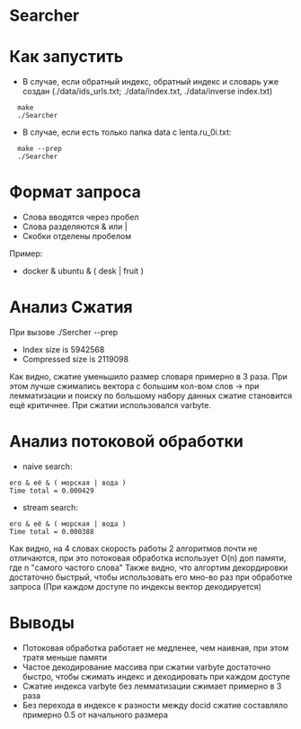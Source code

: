 # Searcher

# Как запустить
- В случае, если обратный индекс, обратный индекс и словарь уже создан (./data/ids_urls.txt; ./data/index.txt, ./data/inverse index.txt)
```
  make
  ./Searcher
```
- В случае, если есть только папка data с lenta.ru_0i.txt:
```
  make --prep
  ./Searcher
```
# Формат запроса
- Слова вводятся через пробел
- Слова разделяются & или |
- Скобки отделены пробелом

Пример:
- docker & ubuntu & ( desk | fruit )


# Анализ Сжатия
При вызове ./Sercher --prep
- Index size is 5942568
- Compressed size is 2119098

Как видно, сжатие уменьшило размер словаря примерно в 3 раза. При этом лучше сжимались вектора с большим кол-вом слов -> при лемматизации
и поиску по большому набору данных сжатие становится ещё критичнее. При сжатии использовался varbyte.

# Анализ потоковой обработки
- naive search: 
```
его & её & ( морская | вода )
Time total = 0.000429
```
- stream search:
```
его & её & ( морская | вода )
Time total = 0.000388
```

Как видно, на 4 словах скорость работы 2 алгоритмов почти не отличаются, при это потоковая обработка использует O(n) доп памяти, где n "самого частого слова"
Также видно, что алгортим декордировки достаточно быстрый, чтобы использовать его мно-во раз при обработке запроса (При каждом доступе по индексы вектор
декодируется)

# Выводы
  - Потоковая обработка работает не медленее, чем наивная, при этом тратя меньше памяти
  - Частое декодирование массива при сжатии varbyte достаточно быстро, чтобы сжимать индекс и декодировать при каждом доступе
  - Сжатие индекса varbyte без лемматизации сжимает примерно в 3 раза
  - Без перехода в индексе к разности между docid сжатие составляло примерно 0.5 от начального размера
